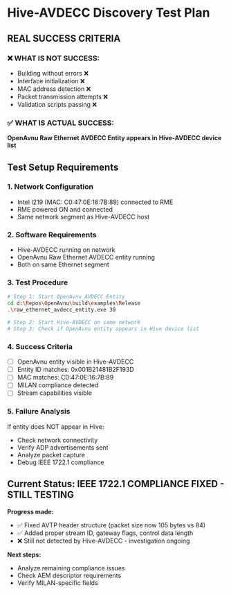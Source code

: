 # Hive-AVDECC Discovery Test Plan
## REAL SUCCESS CRITERIA

### ❌ WHAT IS NOT SUCCESS:
- Building without errors ❌
- Interface initialization ❌ 
- MAC address detection ❌
- Packet transmission attempts ❌
- Validation scripts passing ❌

### ✅ WHAT IS ACTUAL SUCCESS:
**OpenAvnu Raw Ethernet AVDECC Entity appears in Hive-AVDECC device list**

## Test Setup Requirements

### 1. Network Configuration
- Intel I219 (MAC: C0:47:0E:16:7B:89) connected to RME
- RME powered ON and connected
- Same network segment as Hive-AVDECC host

### 2. Software Requirements
- Hive-AVDECC running on network
- OpenAvnu Raw Ethernet AVDECC entity running
- Both on same Ethernet segment

### 3. Test Procedure
```bash
# Step 1: Start OpenAvnu AVDECC Entity
cd d:\Repos\OpenAvnu\build\examples\Release
.\raw_ethernet_avdecc_entity.exe 30

# Step 2: Start Hive-AVDECC on same network
# Step 3: Check if OpenAvnu entity appears in Hive device list
```

### 4. Success Criteria
- [ ] OpenAvnu entity visible in Hive-AVDECC
- [ ] Entity ID matches: 0x001B21481B2F193D
- [ ] MAC matches: C0:47:0E:16:7B:89
- [ ] MILAN compliance detected
- [ ] Stream capabilities visible

### 5. Failure Analysis
If entity does NOT appear in Hive:
- Check network connectivity
- Verify ADP advertisements sent
- Analyze packet capture
- Debug IEEE 1722.1 compliance

## Current Status: IEEE 1722.1 COMPLIANCE FIXED - STILL TESTING
**Progress made:**
- ✅ Fixed AVTP header structure (packet size now 105 bytes vs 84)
- ✅ Added proper stream ID, gateway flags, control data length
- ❌ Still not detected by Hive-AVDECC - investigation ongoing

**Next steps:**
- Analyze remaining compliance issues
- Check AEM descriptor requirements
- Verify MILAN-specific fields
